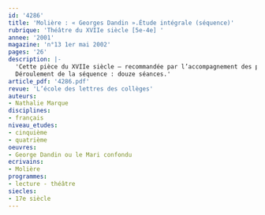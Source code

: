 ```yaml
---
id: '4286'
title: 'Molière : « Georges Dandin ».Étude intégrale (séquence)'
rubrique: 'Théâtre du XVIIe siècle [5e-4e] '
annee: '2001'
magazine: 'n°13 1er mai 2002'
pages: '26'
description: |-
  'Cette pièce du XVIIe siècle – recommandée par l’accompagnement des programmes de cinquième –, offre la possibilité de retrouver toutes les caractéristiques de la comédie et séduit par son côté farcesque. De plus, l’intrigue révèle les problèmes de société de l’époque. Les objectifs de cette séquence sont de faire découvrir le genre théâtral aux élèves et de les rendre capables de rédiger un court dialogue. On pourra prolonger cette séquence par la lecture d’une farce du Moyen Âge.
  Déroulement de la séquence : douze séances.'
article_pdf: '4286.pdf'
revue: 'L’école des lettres des collèges'
auteurs:
- Nathalie Marque
disciplines:
- français
niveau_etudes:
- cinquième
- quatrième
oeuvres:
- George Dandin ou le Mari confondu
ecrivains:
- Molière
programmes:
- lecture - théâtre
siecles:
- 17e siècle
---
```

